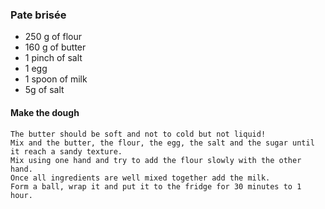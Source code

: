 ### Pate brisée

* 250 g of flour
* 160 g of butter
* 1 pinch of salt
* 1 egg
* 1 spoon of milk
* 5g of salt

#### Make the dough
```
The butter should be soft and not to cold but not liquid!
Mix and the butter, the flour, the egg, the salt and the sugar until it reach a sandy texture.
Mix using one hand and try to add the flour slowly with the other hand.
Once all ingredients are well mixed together add the milk.
Form a ball, wrap it and put it to the fridge for 30 minutes to 1 hour.
```
